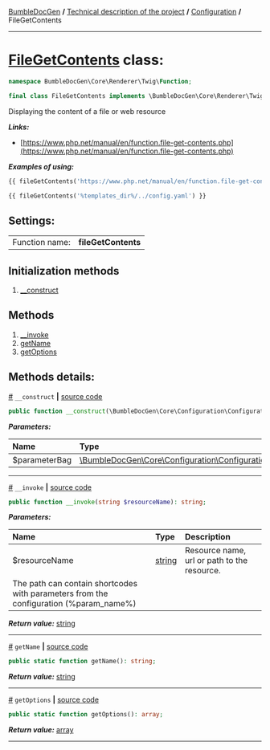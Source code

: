 [BumbleDocGen](../../README.md) **/**
[Technical description of the project](../readme.md) **/**
[Configuration](../01_configuration.md) **/**
FileGetContents

---


# [FileGetContents](https://github.com/bumble-tech/bumble-doc-gen/blob/master/src/Core/Renderer/Twig/Function/FileGetContents.php#L17) class:

```php
namespace BumbleDocGen\Core\Renderer\Twig\Function;

final class FileGetContents implements \BumbleDocGen\Core\Renderer\Twig\Function\CustomFunctionInterface
```
Displaying the content of a file or web resource

***Links:***
- [https://www.php.net/manual/en/function.file-get-contents.php](https://www.php.net/manual/en/function.file-get-contents.php)

***Examples of using:***
```php
{{ fileGetContents('https://www.php.net/manual/en/function.file-get-contents.php') }}
```
```php
{{ fileGetContents('%templates_dir%/../config.yaml') }}
```


<h2>Settings:</h2>

<table>
    <tr>
        <td>Function name:</td>
        <td><b>fileGetContents</b></td>
    </tr>
</table>

## Initialization methods

1. [__construct](#m-construct) 
## Methods

1. [__invoke](#m-invoke) 
1. [getName](#mgetname) 
1. [getOptions](#mgetoptions) 

## Methods details:

<a name="m-construct" href="#m-construct">#</a> `__construct`  **|** [source code](https://github.com/bumble-tech/bumble-doc-gen/blob/master/src/Core/Renderer/Twig/Function/FileGetContents.php#L19)
```php
public function __construct(\BumbleDocGen\Core\Configuration\ConfigurationParameterBag $parameterBag);
```

***Parameters:***

| Name | Type | Description |
|:-|:-|:-|
$parameterBag | [\BumbleDocGen\Core\Configuration\ConfigurationParameterBag](https://github.com/bumble-tech/bumble-doc-gen/blob/master/src/Core/Configuration/ConfigurationParameterBag.php) | - |

---

<a name="m-invoke" href="#m-invoke">#</a> `__invoke`  **|** [source code](https://github.com/bumble-tech/bumble-doc-gen/blob/master/src/Core/Renderer/Twig/Function/FileGetContents.php#L41)
```php
public function __invoke(string $resourceName): string;
```

***Parameters:***

| Name | Type | Description |
|:-|:-|:-|
$resourceName | [string](https://www.php.net/manual/en/language.types.string.php) | Resource name, url or path to the resource.
 The path can contain shortcodes with parameters from the configuration (%param_name%) |

***Return value:*** [string](https://www.php.net/manual/en/language.types.string.php)

---

<a name="mgetname" href="#mgetname">#</a> `getName`  **|** [source code](https://github.com/bumble-tech/bumble-doc-gen/blob/master/src/Core/Renderer/Twig/Function/FileGetContents.php#L23)
```php
public static function getName(): string;
```

***Return value:*** [string](https://www.php.net/manual/en/language.types.string.php)

---

<a name="mgetoptions" href="#mgetoptions">#</a> `getOptions`  **|** [source code](https://github.com/bumble-tech/bumble-doc-gen/blob/master/src/Core/Renderer/Twig/Function/FileGetContents.php#L28)
```php
public static function getOptions(): array;
```

***Return value:*** [array](https://www.php.net/manual/en/language.types.array.php)

---
